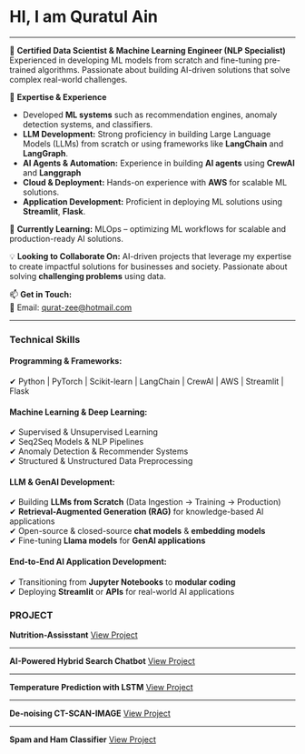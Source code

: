 
# HI, I am Quratul Ain
---

👀 **Certified Data Scientist & Machine Learning Engineer (NLP Specialist)**  
Experienced in developing ML models from scratch and fine-tuning pre-trained algorithms. Passionate about building AI-driven solutions that solve complex real-world challenges.  

🚀 **Expertise & Experience**  
- Developed **ML systems** such as recommendation engines, anomaly detection systems, and classifiers.  
- **LLM Development:** Strong proficiency in building Large Language Models (LLMs) from scratch or using frameworks like **LangChain** and **LangGraph**.  
- **AI Agents & Automation:** Experience in building **AI agents** using **CrewAI** and **Langgraph**  
- **Cloud & Deployment:** Hands-on experience with **AWS** for scalable ML solutions.  
- **Application Development:** Proficient in deploying ML solutions using **Streamlit**, **Flask**.  

🌱 **Currently Learning:** MLOps – optimizing ML workflows for scalable and production-ready AI solutions.  

💡 **Looking to Collaborate On:** AI-driven projects that leverage my expertise to create impactful solutions for businesses and society. Passionate about solving **challenging problems** using data.  

📫 **Get in Touch:**  
📧 Email: qurat-zee@hotmail.com  

---

### **Technical Skills**  
#### **Programming & Frameworks:**  
✔ Python | PyTorch | Scikit-learn | LangChain | CrewAI | AWS | Streamlit | Flask  

#### **Machine Learning & Deep Learning:**  
✔ Supervised & Unsupervised Learning  
✔ Seq2Seq Models & NLP Pipelines  
✔ Anomaly Detection & Recommender Systems  
✔ Structured & Unstructured Data Preprocessing  

#### **LLM & GenAI Development:**  
✔ Building **LLMs from Scratch** (Data Ingestion → Training → Production)  
✔ **Retrieval-Augmented Generation (RAG)** for knowledge-based AI applications  
✔ Open-source & closed-source **chat models** & **embedding models**  
✔ Fine-tuning **Llama models** for **GenAI applications**  

#### **End-to-End AI Application Development:**  
✔ Transitioning from **Jupyter Notebooks** to **modular coding**  
✔ Deploying **Streamlit** or **APIs** for real-world AI applications  


### **PROJECT**

**Nutrition-Assisstant**
[View Project](https://github.com/QuratulAin20/Nutrition-Assisstant)

---------------------------------------------------------------------

**AI-Powered Hybrid Search Chatbot**
[View Project](https://github.com/QuratulAin20/AI-chatbot)

---------------------------------------------------------------------

**Temperature Prediction with LSTM**
[View Project](https://github.com/QuratulAin20/Time-Series-LSTM-/tree/main)

-------------------------------------------------------------------------

**De-noising CT-SCAN-IMAGE**
[View Project](https://github.com/QuratulAin20/CT-SCAN)

-------------------------------------------------------------------------
**Spam and Ham Classifier**
[View Project](https://github.com/QuratulAin20/Spam-Ham-Classifier)


<!---
QuratulAin20/QuratulAin20 is a ✨ special ✨ repository because its `README.md` (this file) appears on your GitHub profile.
You can click the Preview link to take a look at your changes.
--->
